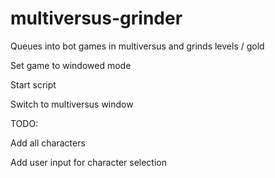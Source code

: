 # multiversus-grinder
Queues into bot games in multiversus and grinds levels / gold

Set game to windowed mode

Start script

Switch to multiversus window


TODO:

Add all characters

Add user input for character selection
